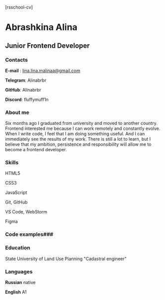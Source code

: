 [rsschool-cv]


# Abrashkina Alina


## Junior Frontend Developer ##


### Contacts ###


**E-mail** : lina.lina.malinaa@gmail.com


**Telegram**: Alinabrbr


**GitHub**: Alinabrbr


**Discord**: fluffymuff1n


### About me ###


Six months ago I graduated from university and moved to another country. 
Frontend interested me because I can work remotely and constantly evolve. 
When I write code, I feel that I am doing something useful. And I can immediately 
see the results of my work. There is still a lot to learn, but I believe that my ambition, 
persistence and responsibility will allow me to become a frontend developer.


### Skills ###

HTML5


CSS3


JavaScript


Git, GitHub


VS Code, WebStorm


Figma


### Code examples###


### Education ###


State University of Land Use Planning "Cadastral engineer"


### Languages ###


**Russian** native

**English** A1